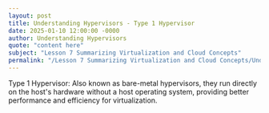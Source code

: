 ```yaml
---
layout: post
title: Understanding Hypervisors - Type 1 Hypervisor
date: 2025-01-10 12:00:00 -0000
author: Understanding Hypervisors
quote: "content here"
subject: "Lesson 7 Summarizing Virtualization and Cloud Concepts"
permalink: "/Lesson 7 Summarizing Virtualization and Cloud Concepts/Understanding Hypervisors/Understanding Hypervisors - Type 1 Hypervisor"
---
```


Type 1 Hypervisor: Also known as bare-metal hypervisors, they run directly on the host's hardware without a host operating system, providing better performance and efficiency for virtualization.
